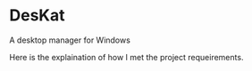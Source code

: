 # DesKat
A desktop manager for Windows

Here is the explaination of how I met the project requeirements.
